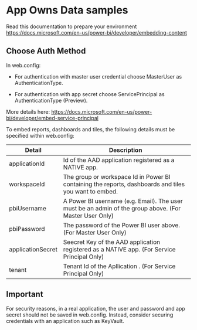 # App Owns Data samples

Read this documentation to prepare your environment
https://docs.microsoft.com/en-us/power-bi/developer/embedding-content

## Choose Auth Method

In web.config:

- For authentication with master user credential choose MasterUser as AuthenticationType.

- For authentication with app secret choose ServicePrincipal as AuthenticationType (Preview).

More details here: https://docs.microsoft.com/en-us/power-bi/developer/embed-service-principal

To embed reports, dashboards and tiles, the following details must be specified within web.config:

| Detail            | Description                                                                                           |
|-------------------|-------------------------------------------------------------------------------------------------------|
| applicationId     | Id of the AAD application registered as a NATIVE app.                                                 |
| workspaceId       | The group or workspace Id in Power BI containing the reports, dashboards and tiles you want to embed. |
| pbiUsername       | A Power BI username (e.g. Email). The user must be an admin of the group above. (For Master User Only)|
| pbiPassword       | The password of the Power BI user above. (For Master User Only)                                       |
| applicationSecret | Seecret Key of the AAD application registered as a NATIVE app. (For Service Principal Only)           |
| tenant            | Tenant Id of the Apllication   . (For Service Principal Only)                                         |


## Important

For security reasons, in a real application, the user and password and app secret should not be saved in web.config. Instead, consider securing credentials with an application such as KeyVault.
